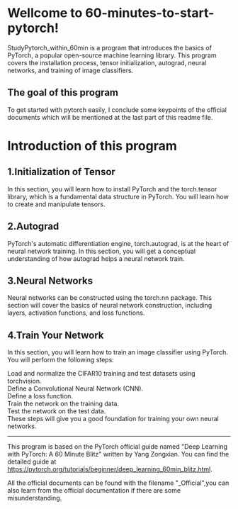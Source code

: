 # Wellcome to 60-minutes-to-start-pytorch!
StudyPytorch_within_60min is a program that introduces the basics of PyTorch, a popular open-source machine learning library. This program covers the installation process, tensor initialization, autograd, neural networks, and training of image classifiers.


## The goal of this program

To get started with pytorch easily, I conclude some keypoints of the official documents which will be mentioned at the last part of this readme file.

# Introduction of this program
## 1.Initialization of Tensor

In this section, you will learn how to install PyTorch and the torch.tensor library, which is a fundamental data structure in PyTorch. You will learn how to create and manipulate tensors.

## 2.Autograd

PyTorch's automatic differentiation engine, torch.autograd, is at the heart of neural network training. In this section, you will get a conceptual understanding of how autograd helps a neural network train.

## 3.Neural Networks

Neural networks can be constructed using the torch.nn package. This section will cover the basics of neural network construction, including layers, activation functions, and loss functions.

## 4.Train Your Network

In this section, you will learn how to train an image classifier using PyTorch. You will perform the following steps:

Load and normalize the CIFAR10 training and test datasets using torchvision.  
Define a Convolutional Neural Network (CNN).  
Define a loss function.  
Train the network on the training data.  
Test the network on the test data.  
These steps will give you a good foundation for training your own neural networks.  

---


This program is based on the PyTorch official guide named "Deep Learning with PyTorch: A 60 Minute Blitz" written by Yang Zongxian. You can find the detailed guide at https://pytorch.org/tutorials/beginner/deep_learning_60min_blitz.html.

All the official documents can be found with the filename "_Official",you can also learn from the official documentation if there are some misunderstanding.
